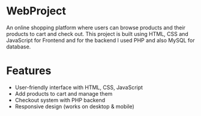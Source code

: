 # WebProject
An online shopping platform where users can browse products and their products to cart and check out. This project is built using HTML, CSS and JavaScript for Frontend and for the backend l used PHP and also MySQL for database.

# Features
- User-friendly interface with HTML, CSS, JavaScript
- Add products to cart and manage them
- Checkout system with PHP backend
- Responsive design (works on desktop & mobile)
